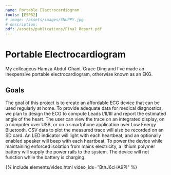 ```yaml
---
name: Portable Electrocardiogram
tools: [ESP32]
# image: /assets/images/SNUPPY.jpg
# description:
pdf: /assets/publications/Final Report.pdf
---
```


# Portable Electrocardiogram

My colleageus Hamza Abdul-Ghani, Grace Ding and I've made an inexpensive portable electrocardiogram, otherwise known as an EKG.

## Goals

The goal of this project is to create an affordable ECG device that can be used regularly at home. To provide adequate data for medical diagnostics, we plan to design the ECG to compute Leads I/II/III and report the estimated angle of the heart. The user can view the trace on an integrated display, on a computer over USB, or on a smartphone application over Low Energy Bluetooth. CSV data to plot the measured trace will also be recorded on an SD card. An LED indicator will light with each heartbeat, and an optionally enabled speaker will beep with each heartbeat. To power the device while maintaining enforced isolation from mains electricity, a lithium polymer battery will supply the power rails to the system. The device will not function while the battery is charging.

{% include elements/video.html video_ids="BthJ6cHA9PI" %}
